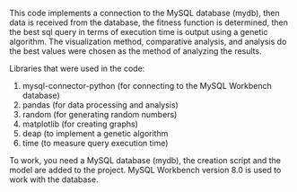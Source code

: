 This code implements a connection to the MySQL database (mydb),
then data is received from the database, 
the fitness function is determined, then the best sql query in terms of execution time is output using a genetic algorithm.
The visualization method, comparative analysis, and analysis do the best values were chosen as the method of analyzing the results.

Libraries that were used in the code:
1) mysql-connector-python (for connecting to the MySQL Workbench database)
2) pandas (for data processing and analysis) 
3) random (for generating random numbers)
4) matplotlib (for creating graphs)
5) deap (to implement a genetic algorithm
6) time (to measure query execution time)

To work, you need a MySQL database (mydb), the creation script and the model are added to the project.
MySQL Workbench version 8.0 is used to work with the database.